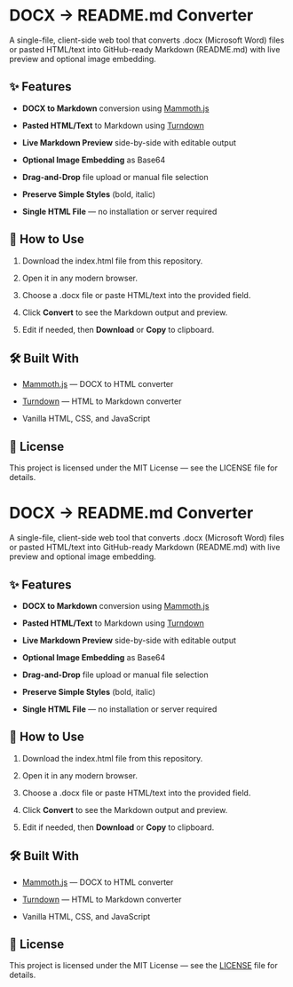 # **DOCX → README.md Converter**

A single-file, client-side web tool that converts .docx (Microsoft Word) files or pasted HTML/text into GitHub-ready Markdown (README.md) with live preview and optional image embedding.

## **✨ Features**

*   **DOCX to Markdown** conversion using [Mammoth.js](https://github.com/mwilliamson/mammoth.js)
*   **Pasted HTML/Text** to Markdown using [Turndown](https://github.com/mixmark-io/turndown)
*   **Live Markdown Preview** side-by-side with editable output  
    
*   **Optional Image Embedding** as Base64  
    
*   **Drag-and-Drop** file upload or manual file selection  
    
*   **Preserve Simple Styles** (bold, italic)  
    
*   **Single HTML File** — no installation or server required  
    

## **🚀 How to Use**

1.  Download the index.html file from this repository.  
    
2.  Open it in any modern browser.  
    
3.  Choose a .docx file or paste HTML/text into the provided field.  
    
4.  Click **Convert** to see the Markdown output and preview.  
    
5.  Edit if needed, then **Download** or **Copy** to clipboard.  
    


## **🛠️ Built With**

*   [Mammoth.js](https://github.com/mwilliamson/mammoth.js) — DOCX to HTML converter  
    
*   [Turndown](https://github.com/mixmark-io/turndown) — HTML to Markdown converter  
    
*   Vanilla HTML, CSS, and JavaScript  
    

## **📄 License**

This project is licensed under the MIT License — see the LICENSE file for details.

# **DOCX → README.md Converter**

A single-file, client-side web tool that converts .docx (Microsoft Word) files or pasted HTML/text into GitHub-ready Markdown (README.md) with live preview and optional image embedding.

## **✨ Features**

*   **DOCX to Markdown** conversion using [Mammoth.js](https://github.com/mwilliamson/mammoth.js)
*   **Pasted HTML/Text** to Markdown using [Turndown](https://github.com/mixmark-io/turndown)
*   **Live Markdown Preview** side-by-side with editable output  
    
*   **Optional Image Embedding** as Base64  
    
*   **Drag-and-Drop** file upload or manual file selection  
    
*   **Preserve Simple Styles** (bold, italic)  
    
*   **Single HTML File** — no installation or server required  
    

## **🚀 How to Use**

1.  Download the index.html file from this repository.  
    
2.  Open it in any modern browser.  
    
3.  Choose a .docx file or paste HTML/text into the provided field.  
    
4.  Click **Convert** to see the Markdown output and preview.  
    
5.  Edit if needed, then **Download** or **Copy** to clipboard.  
    

## **🛠️ Built With**

*   [Mammoth.js](https://github.com/mwilliamson/mammoth.js) — DOCX to HTML converter  
    
*   [Turndown](https://github.com/mixmark-io/turndown) — HTML to Markdown converter  
    
*   Vanilla HTML, CSS, and JavaScript  
    

## **📄 License**

This project is licensed under the MIT License — see the [LICENSE](https://github.com/afnan-nex/docx-to-readme/blob/main/LICENSE) file for details.
